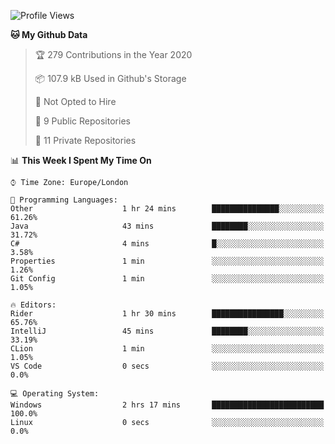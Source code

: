 <!--START_SECTION:waka-->
![Profile Views](http://img.shields.io/badge/Profile%20Views-0-blue)

**🐱 My Github Data** 

> 🏆 279 Contributions in the Year 2020
 > 
> 📦 107.9 kB Used in Github's Storage 
 > 
> 🚫 Not Opted to Hire
 > 
> 📜 9 Public Repositories
 > 
> 🔑 11 Private Repositories 

📊 **This Week I Spent My Time On** 

```text
⌚︎ Time Zone: Europe/London

💬 Programming Languages: 
Other                    1 hr 24 mins        ███████████████░░░░░░░░░░   61.26% 
Java                     43 mins             ████████░░░░░░░░░░░░░░░░░   31.72% 
C#                       4 mins              █░░░░░░░░░░░░░░░░░░░░░░░░   3.58% 
Properties               1 min               ░░░░░░░░░░░░░░░░░░░░░░░░░   1.26% 
Git Config               1 min               ░░░░░░░░░░░░░░░░░░░░░░░░░   1.05%

🔥 Editors: 
Rider                    1 hr 30 mins        ████████████████░░░░░░░░░   65.76% 
IntelliJ                 45 mins             ████████░░░░░░░░░░░░░░░░░   33.19% 
CLion                    1 min               ░░░░░░░░░░░░░░░░░░░░░░░░░   1.05% 
VS Code                  0 secs              ░░░░░░░░░░░░░░░░░░░░░░░░░   0.0%

💻 Operating System: 
Windows                  2 hrs 17 mins       █████████████████████████   100.0% 
Linux                    0 secs              ░░░░░░░░░░░░░░░░░░░░░░░░░   0.0%

```


<!--END_SECTION:waka-->